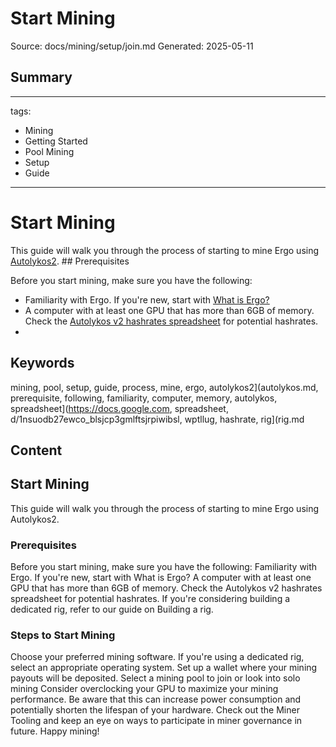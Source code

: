 # Start Mining
Source: docs/mining/setup/join.md
Generated: 2025-05-11

## Summary
---
tags:
  - Mining
  - Getting Started
  - Pool Mining
  - Setup
  - Guide
---

# Start Mining

This guide will walk you through the process of starting to mine Ergo using [Autolykos2](autolykos.md). ## Prerequisites

Before you start mining, make sure you have the following:

- Familiarity with Ergo. If you're new, start with [ What is Ergo?](why.md)
- A computer with at least one GPU that has more than 6GB of memory. Check the [Autolykos v2 hashrates spreadsheet](https://docs.google.com/spreadsheets/d/1NsuoDB27EwCo_BlSjCP3GMLfTSJRPIWIBsL-wPTllUg) for potential hashrates.
-

## Keywords
mining, pool, setup, guide, process, mine, ergo, autolykos2](autolykos.md, prerequisite, following, familiarity, computer, memory, autolykos, spreadsheet](https://docs.google.com, spreadsheet, d/1nsuodb27ewco_blsjcp3gmlftsjrpiwibsl, wptllug, hashrate, rig](rig.md

## Content
## Start Mining
This guide will walk you through the process of starting to mine Ergo using Autolykos2.

### Prerequisites
Before you start mining, make sure you have the following:
Familiarity with Ergo. If you're new, start with What is Ergo?
A computer with at least one GPU that has more than 6GB of memory. Check the Autolykos v2 hashrates spreadsheet for potential hashrates.
If you're considering building a dedicated rig, refer to our guide on Building a rig.

### Steps to Start Mining
Choose your preferred mining software. If you're using a dedicated rig, select an appropriate operating system.
Set up a wallet where your mining payouts will be deposited.
Select a mining pool to join or look into solo mining
Consider overclocking your GPU to maximize your mining performance. Be aware that this can increase power consumption and potentially shorten the lifespan of your hardware.
Check out the Miner Tooling and keep an eye on ways to participate in miner governance in future.
Happy mining!
